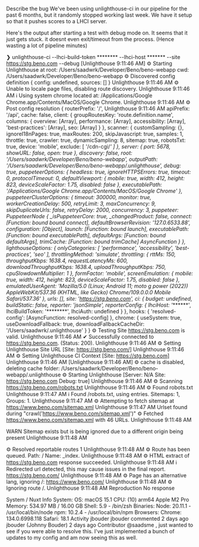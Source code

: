 Describe the bug
We've been using unlighthouse-ci in our pipeline for the past 6 months, but it randomly stopped working last week. We have it setup so that it pushes scores to a LHCI server.

Here's the output after starting a test with debug mode on. It seems that it just gets stuck. it doesnt even exit/timeout from the process. (Hence wasting a lot of pipeline minutes)

❯ unlighthouse-ci  --lhci-build-token ******** --lhci-host ******* --site https://stg.beno.com --debug
[Unlighthouse 9:11:46 AM] ⚙ Starting Unlighthouse at root: /Users/saadwrk/Developer/Beno/beno-webapp cwd: /Users/saadwrk/Developer/Beno/beno-webapp
⚙ Discovered config definition { config: undefined, sources: [] }                                 Unlighthouse 9:11:46 AM
⚙ Unable to locale page files, disabling route discovery.                                         Unlighthouse 9:11:46 AM
ℹ Using system chrome located at: /Applications/Google Chrome.app/Contents/MacOS/Google Chrome.   Unlighthouse 9:11:46 AM
⚙ Post config resolution { routerPrefix: '/',                                                     Unlighthouse 9:11:46 AM
apiPrefix: '/api',
cache: false,
client:
{ groupRoutesKey: 'route.definition.name',
columns:
{ overview: [Array],
performance: [Array],
accessibility: [Array],
'best-practices': [Array],
seo: [Array] } },
scanner:
{ customSampling: {},
ignoreI18nPages: true,
maxRoutes: 200,
skipJavascript: true,
samples: 1,
throttle: true,
crawler: true,
dynamicSampling: 8,
sitemap: true,
robotsTxt: true,
device: 'mobile',
exclude: [ '/cdn-cgi/*' ] },
server: { port: 5678, showURL: false, open: true },
discovery: false,
root: '/Users/saadwrk/Developer/Beno/beno-webapp',
outputPath: '/Users/saadwrk/Developer/Beno/beno-webapp/.unlighthouse',
debug: true,
puppeteerOptions:
{ headless: true,
ignoreHTTPSErrors: true,
timeout: 0,
protocolTimeout: 0,
defaultViewport:
{ mobile: true, width: 412, height: 823, deviceScaleFactor: 1.75, disabled: false },
executablePath: '/Applications/Google Chrome.app/Contents/MacOS/Google Chrome' },
puppeteerClusterOptions:
{ timeout: 300000,
monitor: true,
workerCreationDelay: 500,
retryLimit: 3,
maxConcurrency: 9,
skipDuplicateUrls: false,
retryDelay: 2000,
concurrency: 3,
puppeteer:
PuppeteerNode {
_isPuppeteerCore: true,
_changedProduct: false,
connect: [Function: bound bound connect],
defaultBrowserRevision: '127.0.6533.88',
configuration: [Object],
launch: [Function: bound launch],
executablePath: [Function: bound executablePath],
defaultArgs: [Function: bound defaultArgs],
trimCache: [Function: bound trimCache] AsyncFunction } },
lighthouseOptions:
{ onlyCategories: [ 'performance', 'accessibility', 'best-practices', 'seo' ],
throttlingMethod: 'simulate',
throttling:
{ rttMs: 150,
throughputKbps: 1638.4,
requestLatencyMs: 600,
downloadThroughputKbps: 1638.4,
uploadThroughputKbps: 750,
cpuSlowdownMultiplier: 1 },
formFactor: 'mobile',
screenEmulation:
{ mobile: true, width: 412, height: 823, deviceScaleFactor: 1.75, disabled: false },
emulatedUserAgent:
'Mozilla/5.0 (Linux; Android 11; moto g power (2022)) AppleWebKit/537.36 (KHTML, like Gecko) Chrome/109.0.0.0 Mobile Safari/537.36' },
urls: [],
site: 'https://stg.beno.com',
ci:
{ budget: undefined,
buildStatic: false,
reporter: 'jsonSimple',
reporterConfig:
{ lhciHost: '*******',
lhciBuildToken: '********',
lhciAuth: undefined } },
hooks: { 'resolved-config': [AsyncFunction: resolved-config] },
chrome:
{ useSystem: true,
useDownloadFallback: true,
downloadFallbackCacheDir: '/Users/saadwrk/.unlighthouse' } }
⚙ Testing Site https://stg.beno.com is valid.                                                     Unlighthouse 9:11:46 AM
✔ Successfully connected to https://stg.beno.com. (Status: 200).                                  Unlighthouse 9:11:46 AM
⚙ Setting Unlighthouse Site URL [Site: https://stg.beno.com/]                                     Unlighthouse 9:11:46 AM
⚙ Setting Unlighthouse CI Context [Site: https://stg.beno.com]                                    Unlighthouse 9:11:46 AM
[Unlighthouse 9:11:46 AM] ⚙ cache is disabled, deleting cache folder: /Users/saadwrk/Developer/Beno/beno-webapp/.unlighthouse
⚙ Starting Unlighthouse [Server: N/A Site: https://stg.beno.com Debug: true]                      Unlighthouse 9:11:46 AM
⚙ Scanning https://stg.beno.com/robots.txt                                                        Unlighthouse 9:11:46 AM
⚙ Found robots.txt                                                                                Unlighthouse 9:11:47 AM
ℹ Found /robots.txt, using entries. Sitemaps: 1, Groups: 1.                                       Unlighthouse 9:11:47 AM
⚙ Attempting to fetch sitemap at https://www.beno.com/sitemap.xml                                 Unlighthouse 9:11:47 AM
Urlset found during "crawl('https://www.beno.com/sitemap.xml')"
⚙ Fetched https://www.beno.com/sitemap.xml with 46 URLs.                                          Unlighthouse 9:11:48 AM

WARN  Sitemap exists but is being ignored due to a different origin being present                 Unlighthouse 9:11:48 AM

⚙ Resolved reportable routes 1                                                                    Unlighthouse 9:11:48 AM
⚙ Route has been queued. Path: / Name: _index.                                                    Unlighthouse 9:11:48 AM
⚙ HTML extract of https://stg.beno.com response succeeded.                                        Unlighthouse 9:11:48 AM
ℹ Redirected url detected, this may cause issues in the final report. https://stg.beno.com/       Unlighthouse 9:11:48 AM
⚙ Page has an alternative lang, ignoring /: https://www.beno.com/                                 Unlighthouse 9:11:48 AM
⚙ Ignoring route /.                                                                               Unlighthouse 9:11:48 AM
Reproduction
No response

System / Nuxt Info
System:
OS: macOS 15.1
CPU: (10) arm64 Apple M2 Pro
Memory: 534.97 MB / 16.00 GB
Shell: 5.9 - /bin/zsh
Binaries:
Node: 20.11.1 - /usr/local/bin/node
npm: 10.2.4 - /usr/local/bin/npm
Browsers:
Chrome: 134.0.6998.118
Safari: 18.1
Activity
jbouder
jbouder commented 2 days ago
jbouder
(Johnny Bouder)
2 days ago
Contributor
@saadsme , just wanted to see if you were able to resolve this. I've just implemented a bunch of updates to my config and am now seeing this as well.
